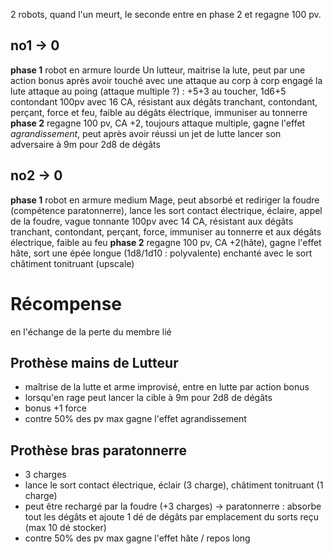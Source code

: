 2 robots, quand l'un meurt, le seconde entre en phase 2 et regagne 100 pv.
## no1 -> 0
**phase 1**
robot en armure lourde
Un lutteur, maitrise la lute, peut par une action bonus après avoir touché avec une attaque au corp à corp engagé la lute
attaque au poing (attaque multiple ?) : +5+3 au toucher, 1d6+5 contondant
100pv avec 16 CA, résistant aux dégâts tranchant, contondant, perçant, force et feu, faible au dégâts électrique, immuniser au tonnerre
**phase 2**
regagne 100 pv, CA +2, toujours attaque multiple, gagne l'effet *agrandissement*, peut après avoir réussi un jet de lutte lancer son adversaire à 9m pour 2d8 de dégâts
## no2 -> 0
**phase 1**
robot en armure medium
Mage, peut absorbé et rediriger la foudre (compétence paratonnerre), lance les sort contact électrique, éclaire, appel de la foudre, vague tonnante
100pv avec 14 CA, résistant aux dégâts tranchant, contondant, perçant, force, immuniser au tonnerre et aux dégâts électrique, faible au feu
**phase 2**
regagne 100 pv, CA +2(hâte), gagne l'effet hâte, sort une épée longue (1d8/1d10 : polyvalente) enchanté avec le sort châtiment tonitruant (upscale)
# Récompense
en l'échange de la perte du membre lié
## Prothèse mains de Lutteur
- maîtrise de la lutte et arme improvisé, entre en lutte par action bonus
- lorsqu'en rage peut lancer la cible à 9m pour 2d8 de dégâts
- bonus +1 force
- contre 50% des pv max gagne l'effet agrandissement
## Prothèse bras paratonnerre
- 3 charges
- lance le sort contact électrique, éclair (3 charge), châtiment tonitruant (1 charge)
- peut être rechargé par la foudre (+3 charges) -> paratonnerre : absorbe tout les dégâts et ajoute 1 dé de dégâts par emplacement du sorts reçu (max 10 dé stocker)
- contre 50% des pv max gagne l'effet hâte / repos long